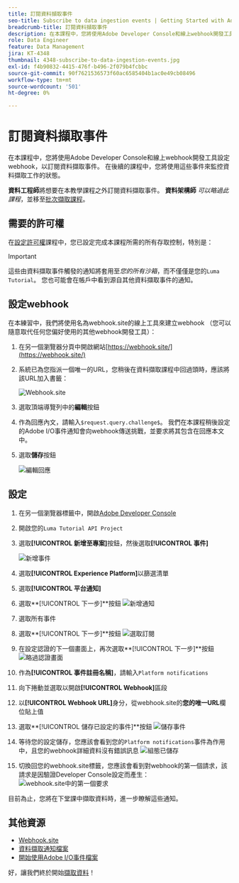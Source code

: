 ```yaml
---
title: 訂閱資料擷取事件
seo-title: Subscribe to data ingestion events | Getting Started with Adobe Experience Platform for Data Architects and Data Engineers
breadcrumb-title: 訂閱資料擷取事件
description: 在本課程中，您將使用Adobe Developer Console和線上webhook開發工具設定webhook，以訂閱資料擷取事件。 在後續的課程中，您將使用這些事件來監控資料擷取工作的狀態。
role: Data Engineer
feature: Data Management
jira: KT-4348
thumbnail: 4348-subscribe-to-data-ingestion-events.jpg
exl-id: f4b90832-4415-476f-b496-2f079b4fcbbc
source-git-commit: 90f7621536573f60ac6585404b1ac0e49cb08496
workflow-type: tm+mt
source-wordcount: '501'
ht-degree: 0%

---
```


# 訂閱資料擷取事件

<!--25min-->

在本課程中，您將使用Adobe Developer Console和線上webhook開發工具設定webhook，以訂閱資料擷取事件。 在後續的課程中，您將使用這些事件來監控資料擷取工作的狀態。

**資料工程師**將想要在本教學課程之外訂閱資料擷取事件。
**資料架構師** _可以略過此課程_，並移至[批次擷取課程](ingest-batch-data.md)。

## 需要的許可權

在[設定許可權](configure-permissions.md)課程中，您已設定完成本課程所需的所有存取控制，特別是：

<!--* Developer-role access to the `Luma Tutorial Platform` product profile (for API)
-->

>[!IMPORTANT]
>
> 這些由資料擷取事件觸發的通知將套用至&#x200B;_您的所有沙箱_，而不僅僅是您的`Luma Tutorial`。 您也可能會在帳戶中看到源自其他資料擷取事件的通知。


## 設定webhook

在本練習中，我們將使用名為webhook.site的線上工具來建立webhook （您可以隨意取代任何您偏好使用的其他webhook開發工具）：

1. 在另一個瀏覽器分頁中開啟網站[https://webhook.site/](https://webhook.site/)
1. 系統已為您指派一個唯一的URL，您稍後在資料擷取課程中回過頭時，應該將該URL加入書籤：

   ![Webhook.site](assets/ioevents-webhook-home.png)
1. 選取頂端導覽列中的&#x200B;**編輯**&#x200B;按鈕
1. 作為回應內文，請輸入`$request.query.challenge$`。 我們在本課程稍後設定的Adobe I/O事件通知會向webhook傳送挑戰，並要求將其包含在回應本文中。
1. 選取&#x200B;**儲存**&#x200B;按鈕

   ![編輯回應](assets/ioevents-webhook-editResponse.png)

## 設定

1. 在另一個瀏覽器標籤中，開啟[Adobe Developer Console](https://console.adobe.io/)
1. 開啟您的`Luma Tutorial API Project`
1. 選取&#x200B;**[!UICONTROL 新增至專案]**&#x200B;按鈕，然後選取&#x200B;**[!UICONTROL 事件]**

   ![新增事件](assets/ioevents-addEvents.png)
1. 選取&#x200B;**[!UICONTROL Experience Platform]**&#x200B;以篩選清單
1. 選取&#x200B;**[!UICONTROL 平台通知]**
1. 選取&#x200B;**[!UICONTROL 下一步]**按鈕
   ![新增通知](assets/ioevents-addNotifications.png)
1. 選取所有事件
1. 選取&#x200B;**[!UICONTROL 下一步]**按鈕
   ![選取訂閱](assets/ioevents-addSubscriptions.png)
1. 在設定認證的下一個畫面上，再次選取&#x200B;**[!UICONTROL 下一步]**按鈕
   ![略過認證畫面](assets/ioevents-clickNext.png)
1. 作為&#x200B;**[!UICONTROL 事件註冊名稱]**，請輸入`Platform notifications`
1. 向下捲動並選取以開啟&#x200B;**[!UICONTROL Webhook]**&#x200B;區段
1. 以&#x200B;**[!UICONTROL Webhook URL]**&#x200B;身分，從webhook.site的&#x200B;**您的唯一URL**&#x200B;欄位貼上值
1. 選取&#x200B;**[!UICONTROL 儲存已設定的事件]**按鈕
   ![儲存事件](assets/ioevents-addWebhook.png)
1. 等待您的設定儲存，您應該會看到您的`Platform notifications`事件為作用中，且您的webhook詳細資料沒有錯誤訊息
   ![組態已儲存](assets/ioevents-webhookConfigured.png)
1. 切換回您的webhook.site標籤，您應該會看到對webhook的第一個請求，該請求是因驗證Developer Console設定而產生：
   ![webhook.site中的第一個要求](assets/ioevents-webhook-firstRequest.png)

目前為止，您將在下堂課中擷取資料時，進一步瞭解這些通知。

## 其他資源

* [Webhook.site](https://webhook.site/)
* [資料擷取通知檔案](https://experienceleague.adobe.com/docs/experience-platform/ingestion/quality/subscribe-events.html)
* [開始使用Adobe I/O事件檔案](https://www.adobe.io/apis/experienceplatform/events/docs.html)

好，讓我們終於開始[擷取資料](ingest-batch-data.md)！
